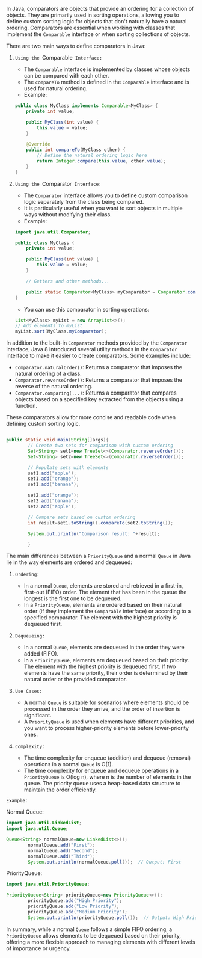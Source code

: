 In Java, comparators are objects that provide an ordering for a collection of objects. They are primarily used in
sorting operations, allowing you to define custom sorting logic for objects that don't naturally have a natural
ordering. Comparators are essential when working with classes that implement the `Comparable` interface or when sorting
collections of objects.

There are two main ways to define comparators in Java:

1. `Using the `Comparable` Interface:`
    - The `Comparable` interface is implemented by classes whose objects can be compared with each other.
    - The `compareTo` method is defined in the `Comparable` interface and is used for natural ordering.
    - Example:

    ```java
    public class MyClass implements Comparable<MyClass> {
        private int value;

        public MyClass(int value) {
            this.value = value;
        }

        @Override
        public int compareTo(MyClass other) {
            // Define the natural ordering logic here
            return Integer.compare(this.value, other.value);
        }
    }
    ```

2. `Using the `Comparator` Interface:`
    - The `Comparator` interface allows you to define custom comparison logic separately from the class being compared.
    - It is particularly useful when you want to sort objects in multiple ways without modifying their class.
    - Example:

    ```java
    import java.util.Comparator;

    public class MyClass {
        private int value;

        public MyClass(int value) {
            this.value = value;
        }

        // Getters and other methods...

        public static Comparator<MyClass> myComparator = Comparator.comparingInt(obj -> obj.value);
    }
    ```

    - You can use this comparator in sorting operations:

    ```java
    List<MyClass> myList = new ArrayList<>();
    // Add elements to myList
    myList.sort(MyClass.myComparator);
    ```

In addition to the built-in `Comparator` methods provided by the `Comparator` interface, Java 8 introduced several
utility methods in the `Comparator` interface to make it easier to create comparators. Some examples include:

- `Comparator.naturalOrder()`: Returns a comparator that imposes the natural ordering of a class.
- `Comparator.reverseOrder()`: Returns a comparator that imposes the reverse of the natural ordering.
- `Comparator.comparing(...)`: Returns a comparator that compares objects based on a specified key extracted from the
  objects using a function.

These comparators allow for more concise and readable code when defining custom sorting logic.

```java

public static void main(String[]args){
        // Create two sets for comparison with custom ordering
        Set<String> set1=new TreeSet<>(Comparator.reverseOrder());
        Set<String> set2=new TreeSet<>(Comparator.reverseOrder());

        // Populate sets with elements
        set1.add("apple");
        set1.add("orange");
        set1.add("banana");

        set2.add("orange");
        set2.add("banana");
        set2.add("apple");

        // Compare sets based on custom ordering
        int result=set1.toString().compareTo(set2.toString());

        System.out.println("Comparison result: "+result);

        }
```

The main differences between a `PriorityQueue` and a normal `Queue` in Java lie in the way elements are ordered and
dequeued:

1. `Ordering:`
    - In a normal `Queue`, elements are stored and retrieved in a first-in, first-out (FIFO) order. The element that has
      been in the queue the longest is the first one to be dequeued.
    - In a `PriorityQueue`, elements are ordered based on their natural order (if they implement the `Comparable`
      interface) or according to a specified comparator. The element with the highest priority is dequeued first.

2. `Dequeueing:`
    - In a normal `Queue`, elements are dequeued in the order they were added (FIFO).
    - In a `PriorityQueue`, elements are dequeued based on their priority. The element with the highest priority is
      dequeued first. If two elements have the same priority, their order is determined by their natural order or the
      provided comparator.

3. `Use Cases:`
    - A normal `Queue` is suitable for scenarios where elements should be processed in the order they arrive, and the
      order of insertion is significant.
    - A `PriorityQueue` is used when elements have different priorities, and you want to process higher-priority
      elements before lower-priority ones.

4. `Complexity:`
    - The time complexity for enqueue (addition) and dequeue (removal) operations in a normal `Queue` is O(1).
    - The time complexity for enqueue and dequeue operations in a `PriorityQueue` is O(log n), where n is the number of
      elements in the queue. The priority queue uses a heap-based data structure to maintain the order efficiently.

`Example:`

Normal Queue:

```java
import java.util.LinkedList;
import java.util.Queue;

Queue<String> normalQueue=new LinkedList<>();
        normalQueue.add("First");
        normalQueue.add("Second");
        normalQueue.add("Third");
        System.out.println(normalQueue.poll());  // Output: First
```

PriorityQueue:

```java
import java.util.PriorityQueue;

PriorityQueue<String> priorityQueue=new PriorityQueue<>();
        priorityQueue.add("High Priority");
        priorityQueue.add("Low Priority");
        priorityQueue.add("Medium Priority");
        System.out.println(priorityQueue.poll());  // Output: High Priority
```

In summary, while a normal `Queue` follows a simple FIFO ordering, a `PriorityQueue` allows elements to be dequeued
based on their priority, offering a more flexible approach to managing elements with different levels of importance or
urgency.